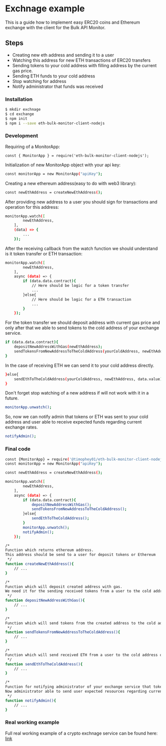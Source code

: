 # Exchnage example

This is a guide how to implement easy ERC20 coins and Ethereum exchange with the client for the Bulk API Monitor. 

## Steps

  - Creating new eth address and sending it to a user
  - Watching this address for new ETH transactions of ERC20 transfers
  - Sending tokens to your cold address with filling address by the current gas price.
  - Sending ETH funds to your cold address
  - Stop watching for address
  - Notify administrator that funds was received

### Installation

```sh
$ mkdir exchnage 
$ cd exchange
$ npm init
$ npm i --save eth-bulk-monitor-client-nodejs
```


### Development

Requiring of a MonitorApp:
```
const { MonitorApp } = require('eth-bulk-monitor-client-nodejs');
```

Initialization of new MonitorApp object with your api key:
```sh
const monitorApp = new MonitorApp("apiKey");
```

Creating a new ethereum address(easy to do with web3 library):
```sh
const newEthAddress = createNewEthAddress();
```

After providing new address to a user you should sign for transactions and operation for this address:
```sh
monitorApp.watch([
        newEthAddress,
    ],
    (data) => {
        ...
    });
```

After the receiving callback from the watch function we should understand is it token transfer or ETH transaction:
```sh
monitorApp.watch([
        newEthAddress,
    ],
    async (data) => {
        if (data.data.contract){
            // Here should be logic for a token transfer
            ...
        }else{
            // Here should be logic for a ETH transaction
            ...
        }
    });
```

For the token transfer we should deposit address with current gas price and only after that we able to send tokens to the cold address of your exchange service.
```sh
if (data.data.contract){
    depositNewAddressWithGas(newEthAddress);
    sendTokensFromNewAddressToTheColdAddress(yourColdAddress, newEthAddress, data.value);
}
```

In the case of receiving ETH we can send it to your cold address directly.
```sh
}else{
    sendEthToTheColdAddress(yourColdAddress, newEthAddress, data.value);
}
```

Don't forget stop watching of a new address if will not work with it in a future.
```sh
monitorApp.unwatch();
```

So, now we can notify admin that tokens or ETH was sent to your cold address and user able to receive expected funds regarding current exchange rates.

```sh
notifyAdmin();
```

### Final code
```sh
const {MonitorApp} = require('@timophey01/eth-bulk-monitor-client-nodejs');
const monitorApp = new MonitorApp("apiKey");

const newEthAddress = createNewEthAddress();

monitorApp.watch([
        newEthAddress,
    ],
    async (data) => {
        if (data.data.contract){
            depositNewAddressWithGas();
            sendTokensFromNewAddressToTheColdAddress();
        }else{
            sendEthToTheColdAddress();
        }
        monitorApp.unwatch();
        notifyAdmin();
    });

/*
Function which returns ethereum address.
This address should be send to a user for deposit tokens or Ethereum
 */
function createNewEthAddress(){
    // ...
}

/*
Function which will deposit created address with gas.
We need it for the sending received tokens from a user to the cold address of your exchange service.
 */
function depositNewAddressWithGas(){
    // ...
}

/*
Function which will send tokens from the created address to the cold address of your exchange service.
 */
function sendTokensFromNewAddressToTheColdAddress(){
    // ...
}

/*
Function which will send received ETH from a user to the cold address of your exchange service.
 */
function sendEthToTheColdAddress(){
    // ...
}

/*
Function for notifying administrator of your exchange service that tokens or ETH received on your cold address.
Now administrator able to send user expected resources regarding current exchange rate.
 */
function notifyAdmin(){
    // ...
}
```


### Real working example 
Full real working example of a crypto exchnage service can be found here: [link](https://github.com/amilabs/crypto-exchange/tree/main/example)
